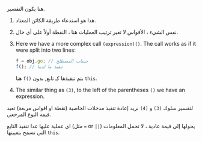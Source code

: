 هنا يكون التفسير.

1. هذا هو استدعاء طريقة الكائن المعتاد.

2. نفس الشيء ، الأقواس لا تغير ترتيب العمليات هنا ، النقطة أولاً على أي حال.

3. Here we have a more complex call `(expression)()`. The call works as if it were split into two lines:

   ```js no-beautify
   f = obj.go; // حساب المصطلح
   f(); // تنفيذ ما لدينا
   ```

   هنا `f()` يتم تنفيذها كـ تابع, بدون `this`.

4. The similar thing as `(3)`, to the left of the parentheses `()` we have an expression.

لتفسير سلوك `(3)` و `(4)` نريد إعادة تنفيذ مدخلات الخاصية (نقطة او اقواس مربعة) تعيد قيمة النوع المرجعي.

اى عملية عليها عدا تنفيذ التابع (مثل `=` or `||`) يحولها إلى قيمة عادية ، لا تحمل المعلومات التي تسمح بتعيينها `this`.
